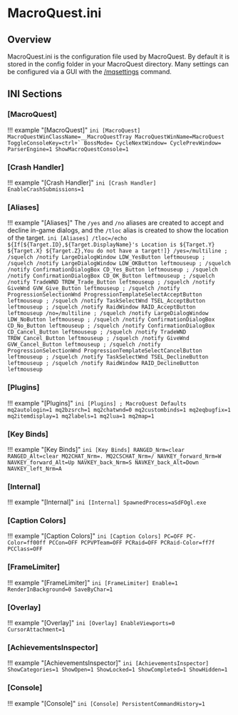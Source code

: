 # MacroQuest.ini

## Overview

MacroQuest.ini is the configuration file used by MacroQuest. By default it is stored in the config folder in your MacroQuest directory. Many settings can be configured via a GUI with the [/mqsettings](../reference/commands/mqsettings.md) command.

## INI Sections

### [MacroQuest]

!!! example "[MacroQuest]"
    ```ini
    [MacroQuest]
    MacroQuestWinClassName=__MacroQuestTray
    MacroQuestWinName=MacroQuest
    ToggleConsoleKey=ctrl+`
    BossMode=
    CycleNextWindow=
    CyclePrevWindow=
    ParserEngine=1
    ShowMacroQuestConsole=1
    ```

### [Crash Handler]

!!! example "[Crash Handler]"
    ```ini
    [Crash Handler]
    EnableCrashSubmissions=1
    ```

### [Aliases]

!!! example "[Aliases]"
    The `/yes` and `/no` aliases are created to accept and decline in-game dialogs, and the `/tloc` alias is created to show the location of the target.
    ```ini
    [Aliases]
    /tloc=/echo ${If[${Target.ID},${Target.DisplayName}'s Location is ${Target.Y} ${Target.X} ${Target.Z},You do not have a target!]}
    /yes=/multiline ; /squelch /notify LargeDialogWindow LDW_YesButton leftmouseup ; /squelch /notify LargeDialogWindow LDW_OKButton leftmouseup ; /squelch /notify ConfirmationDialogBox CD_Yes_Button leftmouseup ; /squelch /notify ConfirmationDialogBox CD_OK_Button leftmouseup ; /squelch /notify TradeWND TRDW_Trade_Button leftmouseup ; /squelch /notify GiveWnd GVW_Give_Button leftmouseup ; /squelch /notify ProgressionSelectionWnd ProgressionTemplateSelectAcceptButton leftmouseup ; /squelch /notify TaskSelectWnd TSEL_AcceptButton leftmouseup ; /squelch /notify RaidWindow RAID_AcceptButton leftmouseup
    /no=/multiline ; /squelch /notify LargeDialogWindow LDW_NoButton leftmouseup ; /squelch /notify ConfirmationDialogBox CD_No_Button leftmouseup ; /squelch /notify ConfirmationDialogBox CD_Cancel_Button leftmouseup ; /squelch /notify TradeWND TRDW_Cancel_Button leftmouseup ; /squelch /notify GiveWnd GVW_Cancel_Button leftmouseup ; /squelch /notify ProgressionSelectionWnd ProgressionTemplateSelectCancelButton leftmouseup ; /squelch /notify TaskSelectWnd TSEL_DeclineButton leftmouseup ; /squelch /notify RaidWindow RAID_DeclineButton leftmouseup
    ```

### [Plugins]

!!! example "[Plugins]"
    ```ini
    [Plugins]
    ; MacroQuest Defaults
    mq2autologin=1
    mq2bzsrch=1
    mq2chatwnd=0
    mq2custombinds=1
    mq2eqbugfix=1
    mq2itemdisplay=1
    mq2labels=1
    mq2lua=1
    mq2map=1
    ```

### [Key Binds]

!!! example "[Key Binds]"
    ```ini
    [Key Binds]
    RANGED_Nrm=clear
    RANGED_Alt=clear
    MQ2CHAT_Nrm=.
    MQ2CSCHAT_Nrm=/
    NAVKEY_forward_Nrm=W
    NAVKEY_forward_Alt=Up
    NAVKEY_back_Nrm=S
    NAVKEY_back_Alt=Down
    NAVKEY_left_Nrm=A
    ```

### [Internal]

!!! example "[Internal]"
    ```ini
    [Internal]
    SpawnedProcess=aSdFOgl.exe
    ```

### [Caption Colors]

!!! example "[Caption Colors]"
    ```ini
    [Caption Colors]
    PC=OFF
    PC-Color=ff00ff
    PCCon=OFF
    PCPVPTeam=OFF
    PCRaid=OFF
    PCRaid-Color=ff7f
    PCClass=OFF
    ```

### [FrameLimiter]

!!! example "[FrameLimiter]"
    ```ini
    [FrameLimiter]
    Enable=1
    RenderInBackground=0
    SaveByChar=1
    ```

### [Overlay]

!!! example "[Overlay]"
    ```ini
    [Overlay]
    EnableViewports=0
    CursorAttachment=1
    ```

### [AchievementsInspector]

!!! example "[AchievementsInspector]"
    ```ini
    [AchievementsInspector]
    ShowCategories=1
    ShowOpen=1
    ShowLocked=1
    ShowCompleted=1
    ShowHidden=1
    ```

### [Console]

!!! example "[Console]"
    ```ini
    [Console]
    PersistentCommandHistory=1
    ```